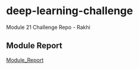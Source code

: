 # deep-learning-challenge
Module 21 Challenge Repo - Rakhi


## Module Report
[Module_Report](deep_learning_challenge/Report.md)

